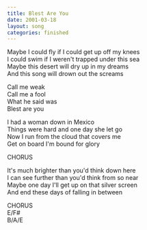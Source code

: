 ```yaml
---
title: Blest Are You
date: 2001-03-18
layout: song
categories: finished
---
```

Maybe I could fly if I could get up off my knees  
I could swim if I weren't trapped under this sea  
Maybe this desert will dry up in my dreams  
And this song will drown out the screams

<div class="chorus">
  Call me weak<br/>
  Call me a fool<br/>
  What he said was<br/>
  Blest are you
</div>

I had a woman down in Mexico  
Things were hard and one day she let go  
Now I run from the cloud that covers me  
Get on board I'm bound for glory

<div class="chorus">CHORUS</div>

It's much brighter than you'd think down here  
I can see further than you'd think from so near  
Maybe one day I'll get up on that silver screen  
And end these days of falling in between

<div class="chorus">CHORUS</div>

<div class="chords">
  E/F#<br/>
  B/A/E
</div>
